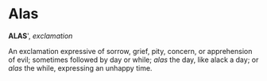 # Alas

**ALAS**', _exclamation_

An exclamation expressive of sorrow, grief, pity, concern, or apprehension of evil; sometimes followed by day or while; _alas_ the day, like alack a day; or _alas_ the while, expressing an unhappy time.